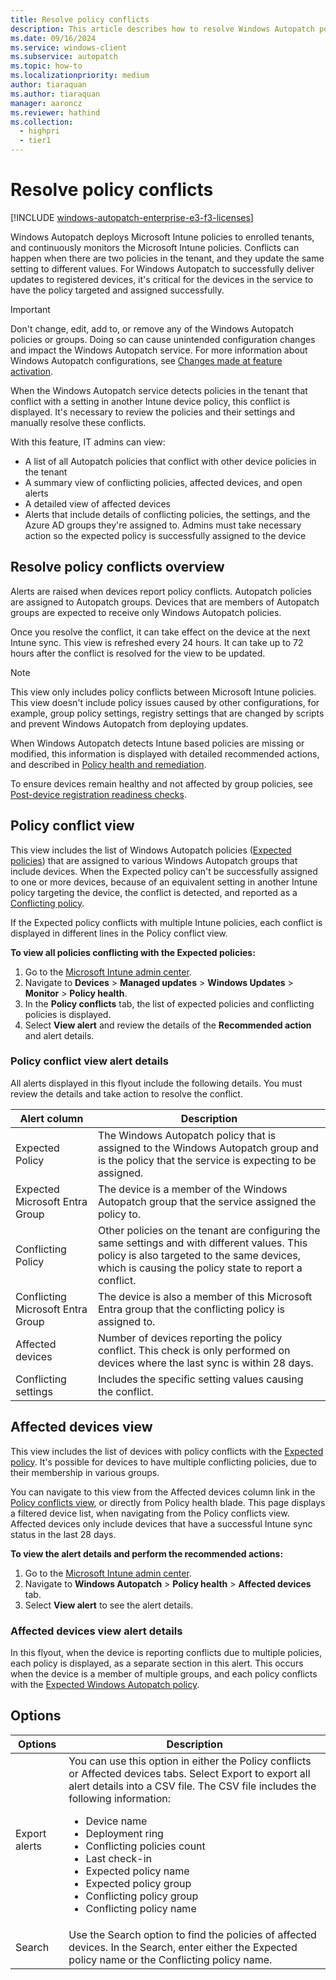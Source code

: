 ```yaml
---
title: Resolve policy conflicts
description: This article describes how to resolve Windows Autopatch policy conflicts.
ms.date: 09/16/2024
ms.service: windows-client
ms.subservice: autopatch
ms.topic: how-to
ms.localizationpriority: medium
author: tiaraquan
ms.author: tiaraquan
manager: aaroncz
ms.reviewer: hathind
ms.collection:
  - highpri
  - tier1
---
```


# Resolve policy conflicts

[!INCLUDE [windows-autopatch-enterprise-e3-f3-licenses](../includes/windows-autopatch-enterprise-e3-f3-licenses.md)]

Windows Autopatch deploys Microsoft Intune policies to enrolled tenants, and continuously monitors the Microsoft Intune policies. Conflicts can happen when there are two policies in the tenant, and they update the same setting to different values. For Windows Autopatch to successfully deliver updates to registered devices, it's critical for the devices in the service to have the policy targeted and assigned successfully.

> [!IMPORTANT]
> Don't change, edit, add to, or remove any of the Windows Autopatch policies or groups. Doing so can cause unintended configuration changes and impact the Windows Autopatch service. For more information about Windows Autopatch configurations, see [Changes made at feature activation](../references/windows-autopatch-changes-made-at-feature-activation.md).

When the Windows Autopatch service detects policies in the tenant that conflict with a setting in another Intune device policy, this conflict is displayed. It's necessary to review the policies and their settings and manually resolve these conflicts.

With this feature, IT admins can view:

- A list of all Autopatch policies that conflict with other device policies in the tenant
- A summary view of conflicting policies, affected devices, and open alerts
- A detailed view of affected devices
- Alerts that include details of conflicting policies, the settings, and the Azure AD groups they're assigned to. Admins must take necessary action so the expected policy is successfully assigned to the device

## Resolve policy conflicts overview

Alerts are raised when devices report policy conflicts. Autopatch policies are assigned to Autopatch groups. Devices that are members of Autopatch groups are expected to receive only Windows Autopatch policies.

Once you resolve the conflict, it can take effect on the device at the next Intune sync. This view is refreshed every 24 hours. It can take up to 72 hours after the conflict is resolved for the view to be updated.  

> [!NOTE]
> This view only includes policy conflicts between Microsoft Intune policies. This view doesn't include policy issues caused by other configurations, for example, group policy settings, registry settings that are changed by scripts and prevent Windows Autopatch from deploying updates.<p>When Windows Autopatch detects Intune based policies are missing or modified, this information is displayed with detailed recommended actions, and described in [Policy health and remediation](../monitor/windows-autopatch-policy-health-and-remediation.md).</p><p>To ensure devices remain healthy and not affected by group policies, see [Post-device registration readiness checks](../deploy/windows-autopatch-post-reg-readiness-checks.md#details-about-the-post-device-registration-readiness-checks).</p>

## Policy conflict view

This view includes the list of Windows Autopatch policies ([Expected policies](#policy-conflict-view-alert-details)) that are assigned to various Windows Autopatch groups that include devices. When the Expected policy can't be successfully assigned to one or more devices, because of an equivalent setting in another Intune policy targeting the device, the conflict is detected, and reported as a [Conflicting policy](#policy-conflict-view-alert-details).  

If the Expected policy conflicts with multiple Intune policies, each conflict is displayed in different lines in the Policy conflict view.  

**To view all policies conflicting with the Expected policies:**

1. Go to the [Microsoft Intune admin center](https://go.microsoft.com/fwlink/?linkid=2109431).  
2. Navigate to **Devices** > **Managed updates** > **Windows Updates** > **Monitor** > **Policy health**.
3. In the **Policy conflicts** tab, the list of expected policies and conflicting policies is displayed.
4. Select **View alert** and review the details of the **Recommended action** and alert details.

### Policy conflict view alert details

All alerts displayed in this flyout include the following details. You must review the details and take action to resolve the conflict.

| Alert column | Description |
| ----- | ----- |
| Expected Policy | The Windows Autopatch policy that is assigned to the Windows Autopatch group and is the policy that the service is expecting to be assigned. |
| Expected Microsoft Entra Group | The device is a member of the Windows Autopatch group that the service assigned the policy to. |
| Conflicting Policy | Other policies on the tenant are configuring the same settings and with different values. This policy is also targeted to the same devices, which is causing the policy state to report a conflict. |
| Conflicting Microsoft Entra Group | The device is also a member of this Microsoft Entra group that the conflicting policy is assigned to. |
| Affected devices | Number of devices reporting the policy conflict. This check is only performed on devices where the last sync is within 28 days. |
| Conflicting settings | Includes the specific setting values causing the conflict. |

## Affected devices view

This view includes the list of devices with policy conflicts with the [Expected policy](#policy-conflict-view-alert-details). It's possible for devices to have multiple conflicting policies, due to their membership in various groups.  

You can navigate to this view from the Affected devices column link in the [Policy conflicts view](#policy-conflict-view), or directly from Policy health blade. This page displays a filtered device list, when navigating from the Policy conflicts view. Affected devices only include devices that have a successful Intune sync status in the last 28 days.

**To view the alert details and perform the recommended actions:**

1. Go to the [Microsoft Intune admin center](https://go.microsoft.com/fwlink/?linkid=2109431).
2. Navigate to **Windows Autopatch** > **Policy health** > **Affected devices** tab.
3. Select **View alert** to see the alert details.

### Affected devices view alert details

In this flyout, when the device is reporting conflicts due to multiple policies, each policy is displayed, as a separate section in this alert. This occurs when the device is a member of multiple groups, and each policy conflicts with the [Expected Windows Autopatch policy](#policy-conflict-view).

## Options

| Options | Description |
| ----- | ----- |
| Export alerts | You can use this option in either the Policy conflicts or Affected devices tabs. Select Export to export all alert details into a CSV file. The CSV file includes the following information:<ul><li>Device name</li><li>Deployment ring</li><li>Conflicting policies count</li><li>Last check-in</li><li>Expected policy name</li><li>Expected policy group</li><li>Conflicting policy group</li><li>Conflicting policy name</li></ul> |
| Search | Use the Search option to find the policies of affected devices. In the Search, enter either the Expected policy name or the Conflicting policy name. |

